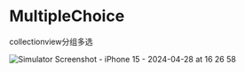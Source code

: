 # MultipleChoice
collectionview分组多选

![Simulator Screenshot - iPhone 15 - 2024-04-28 at 16 26 58](https://github.com/yanjixiang/MultipleChoice/assets/31297729/d1bfa50d-df45-4c74-b606-cc48bb053a76)
